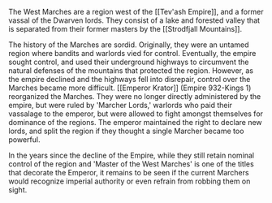 The West Marches are a region west of the [[Tev'ash Empire]], and a former vassal of the Dwarven lords. They consist of a lake and forested valley that is separated from their former masters by the [[Strodfjall Mountains]]. 

The history of the Marches are sordid. Originally, they were an untamed region where bandits and warlords vied for control. Eventually, the empire sought control, and used their underground highways to circumvent the natural defenses of the mountains that protected the region. However, as the empire declined and the highways fell into disrepair, control over the Marches became more difficult. [[Emperor Krator]] (Empire 932-Kings 1) reorganized the Marches. They were no longer directly administered by the empire, but were ruled by 'Marcher Lords,' warlords who paid their vassalage to the emperor, but were allowed to fight amongst themselves for dominance of the regions. The emperor maintained the right to declare new lords, and split the region if they thought a single Marcher became too powerful. 

In the years since the decline of the Empire, while they still retain nominal control of the region and 'Master of the West Marches' is one of the titles that decorate the Emperor, it remains to be seen if the current Marchers would recognize imperial authority or even refrain from robbing them on sight. 